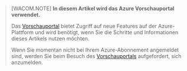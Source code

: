 > [WACOM.NOTE] **In diesem Artikel wird das Azure Vorschauportal verwendet.**
>
> Das [Vorschauportal][] bietet Zugriff auf neue Features auf der Azure-Plattform und wird benötigt, wenn Sie die Schritte und Informationen dieses Artikels nutzen möchten.
>
> Wenn Sie momentan nicht bei Ihrem Azure-Abonnement angemeldet sind, werden Sie beim Besuch des [Vorschauportals][Vorschauportal] aufgefordert, sich anzumelden.

  [Vorschauportal]: https://portal.azure.com/
